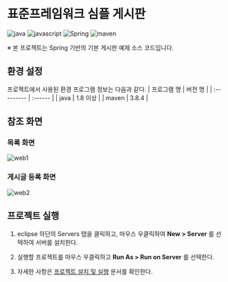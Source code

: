 # 표준프레임워크 심플 게시판

![java](https://img.shields.io/badge/java-007396?style=for-the-badge&logo=JAVA&logoColor=white)
![javascript](https://img.shields.io/badge/javascript-F7DF1E?style=for-the-badge&logo=javascript&logoColor=black)
![Spring](https://img.shields.io/badge/Spring-F2F4F9?style=for-the-badge&logo=spring)
![maven](https://img.shields.io/badge/Maven-C71A36?style=for-the-badge&logo=apache-maven&logoColor=white)

※ 본 프로젝트는 Spring 기반의 기본 게시판 예제 소스 코드입니다.

## 환경 설정

프로젝트에서 사용된 환경 프로그램 정보는 다음과 같다.
| 프로그램 명 | 버전 명 |
| :--------- | :------ |
| java | 1.8 이상 |
| maven | 3.8.4 |

## 참조 화면

### 목록 화면

![web1](https://user-images.githubusercontent.com/30619379/228780275-75d772d0-f19b-48ca-adb6-b1fe5e353772.JPG)

### 게시글 등록 화면

![web2](https://user-images.githubusercontent.com/30619379/228780344-0184b139-870f-4c3e-a00a-128d96b0419d.JPG)

## 프로젝트 실행

1. eclipse 하단의 Servers 탭을 클릭하고, 마우스 우클릭하여 **New > Server** 를 선택하여 서버를 설치한다.

2. 실행할 프로젝트를 마우스 우클릭하고 **Run As > Run on Server** 를 선택한다.

3. 자세한 사항은 [프로젝트 설치 및 실행](https://www.egovframe.go.kr/wiki/doku.php?id=egovframework:dev4.1:clntinstall) 문서를 확인한다.
